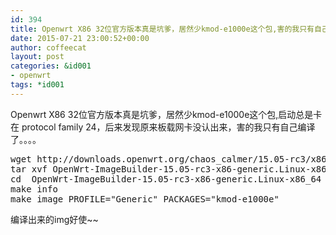 ```yaml
---
id: 394
title: Openwrt X86 32位官方版本真是坑爹，居然少kmod-e1000e这个包,害的我只有自己编译了。。。。
date: 2015-07-21 23:00:52+00:00
author: coffeecat
layout: post
categories: &id001
- openwrt
tags: *id001
---
```

Openwrt X86 32位官方版本真是坑爹，居然少kmod-e1000e这个包,启动总是卡在 protocol family 24，后来发现原来板载网卡没认出来，害的我只有自己编译了。。。。

<pre class="lang:sh decode:true " >wget http://downloads.openwrt.org/chaos_calmer/15.05-rc3/x86/generic/OpenWrt-ImageBuilder-15.05-rc3-x86-generic.Linux-x86_64.tar.bz2
tar xvf OpenWrt-ImageBuilder-15.05-rc3-x86-generic.Linux-x86_64.tar.bz2
cd  OpenWrt-ImageBuilder-15.05-rc3-x86-generic.Linux-x86_64
make info 
make image PROFILE="Generic" PACKAGES="kmod-e1000e"</pre>

编译出来的img好使~~